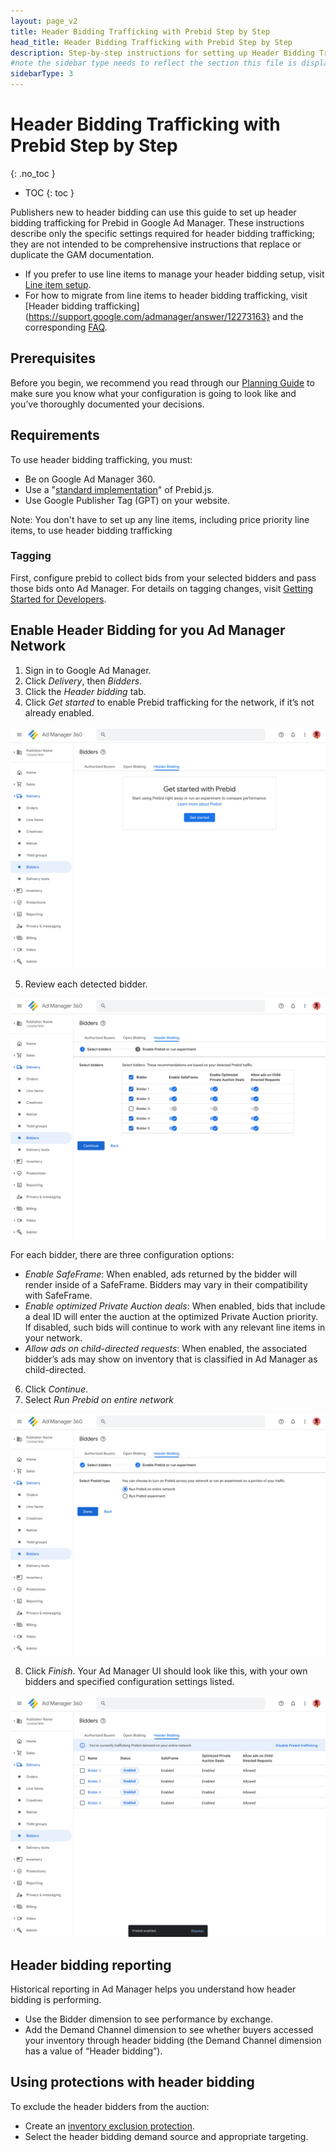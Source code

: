 ```yaml
---
layout: page_v2
title: Header Bidding Trafficking with Prebid Step by Step
head_title: Header Bidding Trafficking with Prebid Step by Step
description: Step-by-step instructions for setting up Header Bidding Trafficking in GAM for Prebid.
#note the sidebar type needs to reflect the section this file is displayed in. See _data/sidenav.yml for the side nav categories.
sidebarType: 3
---
```


# Header Bidding Trafficking with Prebid Step by Step

{: .no_toc }

- TOC
{: toc }

Publishers new to header bidding can use this guide to set up header bidding trafficking for Prebid in Google Ad Manager. These instructions describe only the specific settings required for header bidding trafficking; they are not intended to be comprehensive instructions that replace or duplicate the GAM documentation.

- If you prefer to use line items to manage your header bidding setup, visit [Line item setup](/adops/step-by-step.html).
- For how to migrate from line items to header bidding trafficking, visit [Header bidding trafficking](https://support.google.com/admanager/answer/12273163} and the corresponding [FAQ](https://support.google.com/admanager/answer/12270263).

## Prerequisites

Before you begin, we recommend you read through our [Planning Guide](/adops/adops-planning-guide.html) to make sure you know what your configuration is going to look like and you’ve thoroughly documented your decisions.

## Requirements

To use header bidding trafficking, you must:
- Be on Google Ad Manager 360.
- Use a "[standard implementation](https://support.google.com/admanager/answer/12270263?sjid=14160336224257855972-NA#standard&zippy=%2Cwhats-a-standard-implementation-of-the-prebid-wrapper)" of Prebid.js.
- Use Google Publisher Tag (GPT) on your website.

Note: You don't have to set up any line items, including price priority line items, to use header bidding trafficking

### Tagging
First, configure prebid to collect bids from your selected bidders and pass those bids onto Ad Manager. For details on tagging changes, visit [Getting Started for Developers](/dev-docs/getting-started.html). 

## Enable Header Bidding for you Ad Manager Network

1. Sign in to Google Ad Manager.
2. Click *Delivery*, then *Bidders*.
3. Click the *Header bidding* tab.
4. Click *Get started* to enable Prebid trafficking for the network, if it’s not already enabled.

![Get Started with Prebid](/assets/images/ad-ops/gam-hbt-sbs/hbt-start.png)

5. Review each detected bidder.

![Review Bidders](/assets/images/ad-ops/gam-hbt-sbs/hbt-bidders.png)

For each bidder, there are three configuration options:

- *Enable SafeFrame*: When enabled, ads returned by the bidder will render inside of a SafeFrame. Bidders may vary in their compatibility with SafeFrame.
- *Enable optimized Private Auction deals*: When enabled, bids that include a deal ID will enter the auction at the optimized Private Auction priority. If disabled, such bids will continue to work with any relevant line items in your network.
- *Allow ads on child-directed requests*: When enabled, the associated bidder’s ads may show on inventory that is classified in Ad Manager as child-directed.

6. Click *Continue*.
7. Select *Run Prebid on entire network*

![Run Prebid](/assets/images/ad-ops/gam-hbt-sbs/hbt-run-prebid.png)

8. Click *Finish*. Your Ad Manager UI should look like this, with your own bidders and specified configuration settings listed.

![Finished](/assets/images/ad-ops/gam-hbt-sbs/hbt-setup-finished.png)

## Header bidding reporting

Historical reporting in Ad Manager helps you understand how header bidding is performing.
- Use the Bidder dimension to see performance by exchange.
- Add the Demand Channel dimension to see whether buyers accessed your inventory through header bidding (the Demand Channel dimension has a value of “Header bidding”).

## Using protections with header bidding

To exclude the header bidders from the auction:
- Create an [inventory exclusion protection](https://support.google.com/admanager/answer/9376326).
- Select the header bidding demand source and appropriate targeting.
